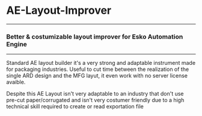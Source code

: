 # AE-Layout-Improver

---

### Better &amp; costumizable layout improver for Esko Automation Engine

---


Standard AE layout builder it's a very strong and adaptable instrument made for packaging industries. Useful to cut time between the realization of the single ARD design and the MFG layut, it even work with no server license avaible. 

Despite this AE Layout isn't very adaptable to an industry that don't use pre-cut paper/corrugated and isn't very costumer friendly due to a high technical skill required to create or read exportation file

